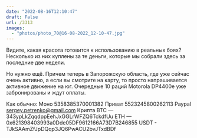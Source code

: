 ```yaml
---
date: "2022-08-16T12:10:47"
draft: False
url: /3313
images:
  - "photos/photo_70@16-08-2022_12-10-47.jpg"
---
```


Видите, какая красота готовится к использованию в реальных боях? Несколько из них куплены за те деньги, которые мы собрали здесь за последние две недели. 

Но нужно ещё. Причем теперь в Запорожскую область, где уже сейчас очень активно, а если вы смотрите на карту, то просто напрашивается активное движение на юг. Очередные 10 раций Motorola DP4400e уже забронированы и ждут оплаты.

Как обычно:
Моно 5358385370001382
Приват 5523245800262113
Paypal sergey.petrenko@gmail.com
Крипта 
BTC — 343ypLkZqqdppEehJxGGLrWFZQ6TckdfUu
ETH — 0x621398403993a0Dde05DF9612166A73D7B246855
USDT - TJkSAAmZfJpDQqp3JQ6PwACU2bvJTxdBDf
